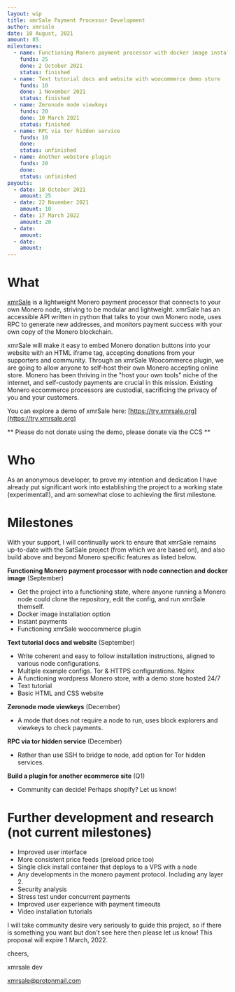 ```yaml
---
layout: wip
title: xmrSale Payment Processor Development
author: xmrsale
date: 10 August, 2021
amount: 85
milestones:
  - name: Functioning Monero payment processor with docker image install and woocommerce store
    funds: 25
    done: 2 October 2021
    status: finished
  - name: Text tutorial docs and website with woocommerce demo store
    funds: 10
    done: 1 November 2021
    status: finished
  - name: Zeronode mode viewkeys
    funds: 20
    done: 10 March 2021
    status: finished
  - name: RPC via tor hidden service
    funds: 10
    done:
    status: unfinished
  - name: Another webstore plugin
    funds: 20
    done:
    status: unfinished
payouts:
  - date: 18 October 2021
    amount: 25
  - date: 22 November 2021
    amount: 10
  - date: 17 March 2022
    amount: 20
  - date:
    amount:
  - date:
    amount:
---
```


# What
[xmrSale](https://github.com/xmrsale/xmrSale) is a lightweight Monero payment processor that connects to your own Monero node, striving to be modular and lightweight. xmrSale has an accessible API written in python that talks to your own Monero node, uses RPC to generate new addresses, and monitors payment success with your own copy of the Monero blockchain.

xmrSale will make it easy to embed Monero donation buttons into your website with an HTML iframe tag, accepting donations from your supporters and community. Through an xmrSale Woocommerce plugin, we are going to allow anyone to self-host their own Monero accepting online store. Monero has been thriving in the "host your own tools" niche of the internet, and self-custody payments are crucial in this mission. Existing Monero eccommerce processors are custodial, sacrificing the privacy of you and your customers.

You can explore a demo of xmrSale here: [https://try.xmrsale.org](https://try.xmrsale.org)

** Please do not donate using the demo, please donate via the CCS **

# Who
As an anonymous developer, to prove my intention and dedication I have already put significant work into establishing the project to a working state (experimental!), and am somewhat close to achieving the first milestone.

# Milestones
With your support, I will continually work to ensure that xmrSale remains up-to-date with the SatSale project (from which we are based on), and also build above and beyond Monero specific features as listed below.

**Functioning Monero payment processor with node connection and docker image** (September)
* Get the project into a functioning state, where anyone running a Monero node could clone the repository, edit the config, and run xmrSale themself.
* Docker image installation option
* Instant payments
* Functioning xmrSale woocommerce plugin

**Text tutorial docs and website** (September)
* Write coherent and easy to follow installation instructions, aligned to various node configurations.
* Multiple example configs. Tor & HTTPS configurations. Nginx
* A functioning wordpress Monero store, with a demo store hosted 24/7
* Text tutorial
* Basic HTML and CSS website

**Zeronode mode viewkeys** (December)
* A mode that does not require a node to run, uses block explorers and viewkeys to check payments.

**RPC via tor hidden service** (December)
* Rather than use SSH to bridge to node, add option for Tor hidden services.

**Build a plugin for another ecommerce site** (Q1)
* Community can decide! Perhaps shopify? Let us know!

# Further development and research (not current milestones)
* Improved user interface
* More consistent price feeds (preload price too)
* Single click install container that deploys to a VPS with a node
* Any developments in the monero payment protocol. Including any layer 2.
* Security analysis
* Stress test under concurrent payments
* Improved user experience with payment timeouts
* Video installation tutorials

I will take community desire very seriously to guide this project, so if there is something you want but don't see here then please let us know! This proposal will expire 1 March, 2022.

cheers,

xmrsale dev

xmrsale@protonmail.com

